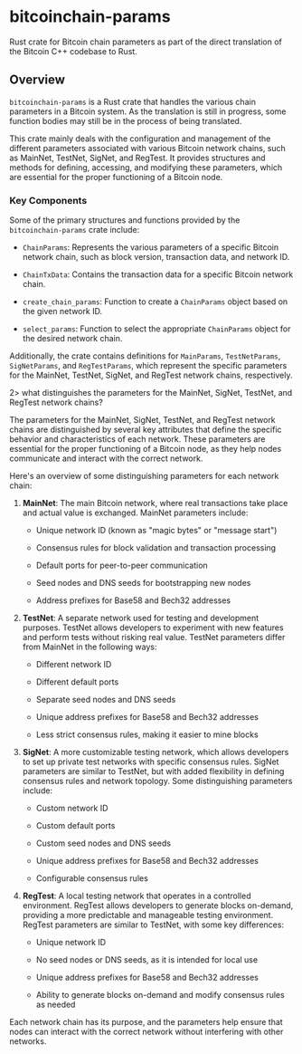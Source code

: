 # bitcoinchain-params

Rust crate for Bitcoin chain parameters as part of
the direct translation of the Bitcoin C++ codebase
to Rust.

## Overview

`bitcoinchain-params` is a Rust crate that handles
the various chain parameters in a Bitcoin
system. As the translation is still in progress,
some function bodies may still be in the process
of being translated.

This crate mainly deals with the configuration and
management of the different parameters associated
with various Bitcoin network chains, such as
MainNet, TestNet, SigNet, and RegTest. It provides
structures and methods for defining, accessing,
and modifying these parameters, which are
essential for the proper functioning of a Bitcoin
node.

### Key Components

Some of the primary structures and functions
provided by the `bitcoinchain-params` crate
include:

- `ChainParams`: Represents the various parameters
  of a specific Bitcoin network chain, such as
  block version, transaction data, and network ID.

- `ChainTxData`: Contains the transaction data for
  a specific Bitcoin network chain.

- `create_chain_params`: Function to create
  a `ChainParams` object based on the given
  network ID.

- `select_params`: Function to select the
  appropriate `ChainParams` object for the desired
  network chain.

Additionally, the crate contains definitions for
`MainParams`, `TestNetParams`, `SigNetParams`, and
`RegTestParams`, which represent the specific
parameters for the MainNet, TestNet, SigNet, and
RegTest network chains, respectively.

2> what distinguishes the parameters for the
MainNet, SigNet, TestNet, and RegTest network
chains?

The parameters for the MainNet, SigNet, TestNet,
and RegTest network chains are distinguished by
several key attributes that define the specific
behavior and characteristics of each
network. These parameters are essential for the
proper functioning of a Bitcoin node, as they help
nodes communicate and interact with the correct
network.

Here's an overview of some distinguishing
parameters for each network chain:

1. **MainNet**: The main Bitcoin network, where
   real transactions take place and actual value
   is exchanged. MainNet parameters include:

    - Unique network ID (known as "magic bytes" or
      "message start")

    - Consensus rules for block validation and
      transaction processing

    - Default ports for peer-to-peer communication

    - Seed nodes and DNS seeds for bootstrapping
      new nodes

    - Address prefixes for Base58 and Bech32
      addresses

2. **TestNet**: A separate network used for
   testing and development purposes. TestNet
   allows developers to experiment with new
   features and perform tests without risking real
   value. TestNet parameters differ from MainNet
   in the following ways:

    - Different network ID

    - Different default ports

    - Separate seed nodes and DNS seeds

    - Unique address prefixes for Base58 and
      Bech32 addresses

    - Less strict consensus rules, making it
      easier to mine blocks

3. **SigNet**: A more customizable testing
   network, which allows developers to set up
   private test networks with specific consensus
   rules. SigNet parameters are similar to
   TestNet, but with added flexibility in defining
   consensus rules and network topology. Some
   distinguishing parameters include:

    - Custom network ID

    - Custom default ports

    - Custom seed nodes and DNS seeds

    - Unique address prefixes for Base58 and
      Bech32 addresses

    - Configurable consensus rules

4. **RegTest**: A local testing network that
   operates in a controlled environment. RegTest
   allows developers to generate blocks on-demand,
   providing a more predictable and manageable
   testing environment. RegTest parameters are
   similar to TestNet, with some key differences:

    - Unique network ID

    - No seed nodes or DNS seeds, as it is
      intended for local use

    - Unique address prefixes for Base58 and
      Bech32 addresses

    - Ability to generate blocks on-demand and
      modify consensus rules as needed

Each network chain has its purpose, and the
parameters help ensure that nodes can interact
with the correct network without interfering with
other networks.
